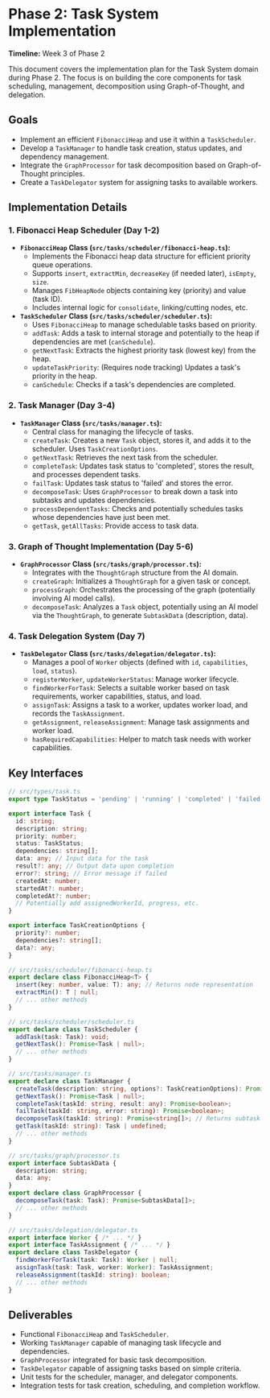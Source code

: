 # Phase 2: Task System Implementation

**Timeline:** Week 3 of Phase 2

This document covers the implementation plan for the Task System domain during Phase 2. The focus is on building the core components for task scheduling, management, decomposition using Graph-of-Thought, and delegation.

## Goals

-   Implement an efficient `FibonacciHeap` and use it within a `TaskScheduler`.
-   Develop a `TaskManager` to handle task creation, status updates, and dependency management.
-   Integrate the `GraphProcessor` for task decomposition based on Graph-of-Thought principles.
-   Create a `TaskDelegator` system for assigning tasks to available workers.

## Implementation Details

### 1. Fibonacci Heap Scheduler (Day 1-2)

-   **`FibonacciHeap` Class (`src/tasks/scheduler/fibonacci-heap.ts`):**
    -   Implements the Fibonacci heap data structure for efficient priority queue operations.
    -   Supports `insert`, `extractMin`, `decreaseKey` (if needed later), `isEmpty`, `size`.
    -   Manages `FibHeapNode` objects containing key (priority) and value (task ID).
    -   Includes internal logic for `consolidate`, linking/cutting nodes, etc.
-   **`TaskScheduler` Class (`src/tasks/scheduler/scheduler.ts`):**
    -   Uses `FibonacciHeap` to manage schedulable tasks based on priority.
    -   `addTask`: Adds a task to internal storage and potentially to the heap if dependencies are met (`canSchedule`).
    -   `getNextTask`: Extracts the highest priority task (lowest key) from the heap.
    -   `updateTaskPriority`: (Requires node tracking) Updates a task's priority in the heap.
    -   `canSchedule`: Checks if a task's dependencies are completed.

### 2. Task Manager (Day 3-4)

-   **`TaskManager` Class (`src/tasks/manager.ts`):**
    -   Central class for managing the lifecycle of tasks.
    -   `createTask`: Creates a new `Task` object, stores it, and adds it to the scheduler. Uses `TaskCreationOptions`.
    -   `getNextTask`: Retrieves the next task from the scheduler.
    -   `completeTask`: Updates task status to 'completed', stores the result, and processes dependent tasks.
    -   `failTask`: Updates task status to 'failed' and stores the error.
    -   `decomposeTask`: Uses `GraphProcessor` to break down a task into subtasks and updates dependencies.
    -   `processDependentTasks`: Checks and potentially schedules tasks whose dependencies have just been met.
    -   `getTask`, `getAllTasks`: Provide access to task data.

### 3. Graph of Thought Implementation (Day 5-6)

-   **`GraphProcessor` Class (`src/tasks/graph/processor.ts`):**
    -   Integrates with the `ThoughtGraph` structure from the AI domain.
    -   `createGraph`: Initializes a `ThoughtGraph` for a given task or concept.
    -   `processGraph`: Orchestrates the processing of the graph (potentially involving AI model calls).
    -   `decomposeTask`: Analyzes a `Task` object, potentially using an AI model via the `ThoughtGraph`, to generate `SubtaskData` (description, data).

### 4. Task Delegation System (Day 7)

-   **`TaskDelegator` Class (`src/tasks/delegation/delegator.ts`):**
    -   Manages a pool of `Worker` objects (defined with `id`, `capabilities`, `load`, `status`).
    -   `registerWorker`, `updateWorkerStatus`: Manage worker lifecycle.
    -   `findWorkerForTask`: Selects a suitable worker based on task requirements, worker capabilities, status, and load.
    -   `assignTask`: Assigns a task to a worker, updates worker load, and records the `TaskAssignment`.
    -   `getAssignment`, `releaseAssignment`: Manage task assignments and worker load.
    -   `hasRequiredCapabilities`: Helper to match task needs with worker capabilities.

## Key Interfaces

```typescript
// src/types/task.ts
export type TaskStatus = 'pending' | 'running' | 'completed' | 'failed' | 'scheduled';

export interface Task {
  id: string;
  description: string;
  priority: number;
  status: TaskStatus;
  dependencies: string[];
  data: any; // Input data for the task
  result?: any; // Output data upon completion
  error?: string; // Error message if failed
  createdAt: number;
  startedAt?: number;
  completedAt?: number;
  // Potentially add assignedWorkerId, progress, etc.
}

export interface TaskCreationOptions {
  priority?: number;
  dependencies?: string[];
  data?: any;
}

// src/tasks/scheduler/fibonacci-heap.ts
export declare class FibonacciHeap<T> {
  insert(key: number, value: T): any; // Returns node representation
  extractMin(): T | null;
  // ... other methods
}

// src/tasks/scheduler/scheduler.ts
export declare class TaskScheduler {
  addTask(task: Task): void;
  getNextTask(): Promise<Task | null>;
  // ... other methods
}

// src/tasks/manager.ts
export declare class TaskManager {
  createTask(description: string, options?: TaskCreationOptions): Promise<string>;
  getNextTask(): Promise<Task | null>;
  completeTask(taskId: string, result: any): Promise<boolean>;
  failTask(taskId: string, error: string): Promise<boolean>;
  decomposeTask(taskId: string): Promise<string[]>; // Returns subtask IDs
  getTask(taskId: string): Task | undefined;
  // ... other methods
}

// src/tasks/graph/processor.ts
export interface SubtaskData {
  description: string;
  data: any;
}
export declare class GraphProcessor {
  decomposeTask(task: Task): Promise<SubtaskData[]>;
  // ... other methods
}

// src/tasks/delegation/delegator.ts
export interface Worker { /* ... */ }
export interface TaskAssignment { /* ... */ }
export declare class TaskDelegator {
  findWorkerForTask(task: Task): Worker | null;
  assignTask(task: Task, worker: Worker): TaskAssignment;
  releaseAssignment(taskId: string): boolean;
  // ... other methods
}
```

## Deliverables

-   Functional `FibonacciHeap` and `TaskScheduler`.
-   Working `TaskManager` capable of managing task lifecycle and dependencies.
-   `GraphProcessor` integrated for basic task decomposition.
-   `TaskDelegator` capable of assigning tasks based on simple criteria.
-   Unit tests for the scheduler, manager, and delegator components.
-   Integration tests for task creation, scheduling, and completion workflow.
